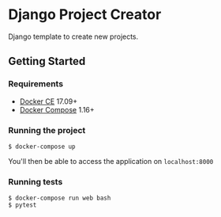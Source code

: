# Django Project Creator
Django template to create new projects.

## Getting Started

### Requirements

- [Docker CE](https://docs.docker.com/engine/installation/) 17.09+
- [Docker Compose](https://docs.docker.com/compose/install/) 1.16+

### Running the project

    $ docker-compose up

You'll then be able to access the application on `localhost:8000`

### Running tests

    $ docker-compose run web bash
    $ pytest
